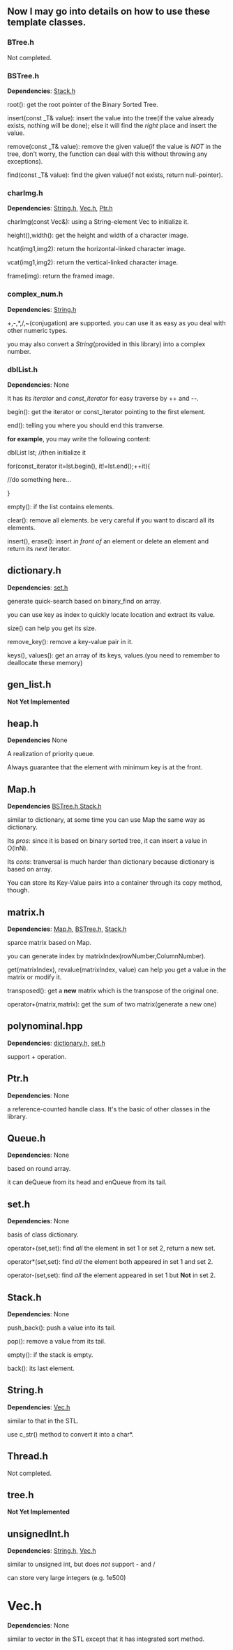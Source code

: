 ## Now I may go into details on how to use these template classes.

### BTree.h

Not completed.

### BSTree.h

**Dependencies**: [Stack.h](#Stack.h)

root(): get the root pointer of the Binary Sorted Tree.

insert(const _T& value): insert the value into the tree(if the value already exists, nothing will be done); else it will find the *right* place and insert the value.

remove(const _T& value): remove the given value(if the value is *NOT* in the tree, don't worry, the function can deal with this without throwing any exceptions).

find(const _T& value): find the given value(if not exists, return null-pointer).

### charImg.h

**Dependencies**: [String.h](#String.h), [Vec.h](#Vec.h), [Ptr.h](#Ptr.h)

charImg(const Vec&): using a String-element Vec to initialize it.

height(),width(): get the height and width of a character image.

hcat(img1,img2): return the horizontal-linked character image.

vcat(img1,img2): return the vertical-linked character image.

frame(img): return the framed image.

### complex_num.h

**Dependencies**: [String.h](#String.h)

+,-,*,/,~(conjugation) are supported. you can use it as easy as you deal with other numeric types.

you may also convert a *String*(provided in this library) into a complex number.

### dblList.h

**Dependencies**: None

It has its *iterator* and *const_iterator* for easy traverse by ++ and --.

begin(): get the iterator or const_iterator pointing to the first element.

end(): telling you where you should end this tranverse.

**for example**, you may write the following content:

dblList lst;    //then initialize it

for(const_iterator it=lst.begin(), it!=lst.end();++it){

//do something here...

}

empty(): if the list contains elements.

clear(): remove all elements. be very careful if you want to discard all its elements.

insert(), erase(): insert *in front of* an element or delete an element and return its *next* iterator.

## dictionary.h

**Dependencies**: [set.h](#set.h)

generate quick-search based on binary_find on array.

you can use key as index to quickly locate location and extract its value.

size() can help you get its size.

remove_key(): remove a key-value pair in it.

keys(), values(): get an array of its keys, values.(you need to remember to deallocate these memory)

## gen_list.h

**Not Yet Implemented**

## heap.h

**Dependencies** None

A realization of priority queue.

Always guarantee that the element with minimum key is at the front.

## Map.h

**Dependencies** [BSTree.h](#BSTree.h),[Stack.h](#Stack.h)

similar to dictionary, at some time you can use Map the same way as dictionary.

Its *pros*: since it is based on binary sorted tree, it can insert a value in O(lnN).

Its *cons*: tranversal is much harder than dictionary because dictionary is based on array.

You can store its Key-Value pairs into a container through its copy method, though.

## matrix.h

**Dependencies**: [Map.h](#Map.h), [BSTree.h](#BSTree.h), [Stack.h](#Stack.h)

sparce matrix based on Map.

you can generate index by matrixIndex(rowNumber,ColumnNumber).

get(matrixIndex), revalue(matrixIndex, value) can help you get a value in the matrix or modify it.

transposed(): get a **new** matrix which is the transpose of the original one.

operator+(matrix,matrix): get the sum of two matrix(generate a new one)

## polynominal.hpp

**Dependencies**: [dictionary.h](#dictionary.h), [set.h](#set.h)

support + operation.

## Ptr.h

**Dependencies**: None

a reference-counted handle class. It's the basic of other classes in the library.

## Queue.h

**Dependencies**: None

based on round array.

it can deQueue from its head and enQueue from its tail.

## set.h

**Dependencies**: None

basis of class dictionary.

operator+(set,set): find *all* the element in set 1 or set 2, return a new set.

operator*(set,set): find *all* the element both appeared in set 1 and set 2.

operator-(set,set): find *all* the element appeared in set 1 but **Not** in set 2.

## Stack.h

**Dependencies**: None

push_back(): push a value into its tail.

pop(): remove a value from its tail.

empty(): if the stack is empty.

back(): its last element.

## String.h

**Dependencies**: [Vec.h](#Vec.h)

similar to that in the STL.

use c_str() method to convert it into a char*.

## Thread.h

Not completed.

## tree.h

**Not Yet Implemented**

## unsignedInt.h

**Dependencies**: [String.h](#String.h), [Vec.h](#Vec.h)

similar to unsigned int, but does *not* support - and /

can store very large integers (e.g. 1e500)

# Vec.h

**Dependencies**: None

similar to vector in the STL except that it has integrated sort method.
